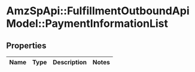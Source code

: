 # AmzSpApi::FulfillmentOutboundApiModel::PaymentInformationList

## Properties
Name | Type | Description | Notes
------------ | ------------- | ------------- | -------------

